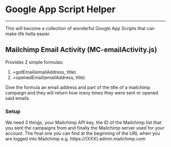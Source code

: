 # Google App Script Helper
---
This will become a collection of wonderful Google App Scripts that can make life hella easier. 

## Mailchimp Email Activity (MC-emailActivity.js)
Provides 2 simple formulas:

1. =gotEmail(emailAddress, title)
2. =openedEmail(emailAddress, title)

Give the formula an email address and part of the title of a mailchimp campaign and they will return how many times they were sent or opened said emails.

### Setup

We need 3 things, your Mailchimp API key, the ID of the Mailchimp list that you sent the campaigns from and finally the Mailchimp server used for your account. The final one you can find at the beginning of the URL when you are logged into Mailchimp e.g. https://{XXX}.admin.mailchimp.com 

